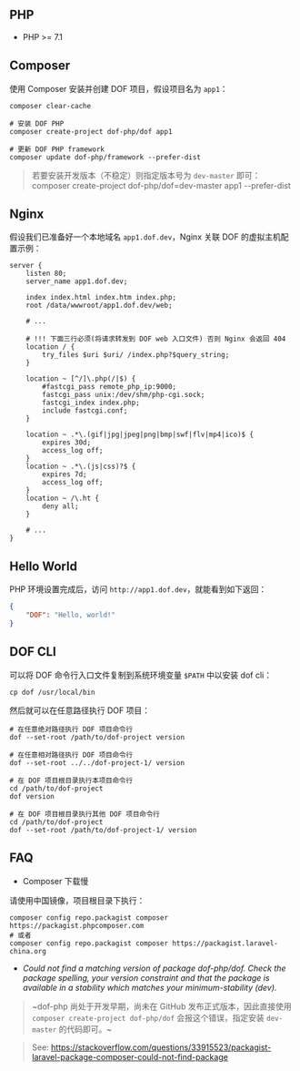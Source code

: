 <!-- toc -->

## PHP

- PHP >= 7.1

## Composer

使用 Composer 安装并创建 DOF 项目，假设项目名为 `app1`：

``` shell
composer clear-cache

# 安装 DOF PHP
composer create-project dof-php/dof app1

# 更新 DOF PHP framework
composer update dof-php/framework --prefer-dist
```

> 若要安装开发版本（不稳定）则指定版本号为 `dev-master` 即可：composer create-project dof-php/dof=dev-master app1 --prefer-dist

## Nginx

假设我们已准备好一个本地域名 `app1.dof.dev`，Nginx 关联 DOF 的虚拟主机配置示例：

``` nginx
server {
    listen 80;
    server_name app1.dof.dev;

    index index.html index.htm index.php;
    root /data/wwwroot/app1.dof.dev/web;

    # ...

    # !!! 下面三行必须(将请求转发到 DOF web 入口文件) 否则 Nginx 会返回 404
    location / {
        try_files $uri $uri/ /index.php?$query_string;
    }

    location ~ [^/]\.php(/|$) {
        #fastcgi_pass remote_php_ip:9000;
        fastcgi_pass unix:/dev/shm/php-cgi.sock;
        fastcgi_index index.php;
        include fastcgi.conf;
    }

    location ~ .*\.(gif|jpg|jpeg|png|bmp|swf|flv|mp4|ico)$ {
        expires 30d;
        access_log off;
    }
    location ~ .*\.(js|css)?$ {
        expires 7d;
        access_log off;
    }
    location ~ /\.ht {
        deny all;
    }

    # ...
}
```

## Hello World

PHP 环境设置完成后，访问 `http://app1.dof.dev`，就能看到如下返回：

``` json
{
    "DOF": "Hello, world!"
}
```

## DOF CLI

可以将 DOF 命令行入口文件复制到系统环境变量 `$PATH` 中以安装 dof cli：

``` shell
cp dof /usr/local/bin
```

然后就可以在任意路径执行 DOF 项目：

``` shell
# 在任意绝对路径执行 DOF 项目命令行
dof --set-root /path/to/dof-project version

# 在任意相对路径执行 DOF 项目命令行
dof --set-root ../../dof-project-1/ version

# 在 DOF 项目根目录执行本项目命令行
cd /path/to/dof-project
dof version

# 在 DOF 项目根目录执行其他 DOF 项目命令行
cd /path/to/dof-project
dof --set-root /path/to/dof-project-1/ version
```

## FAQ

- Composer 下载慢

请使用中国镜像，项目根目录下执行：

``` shell
composer config repo.packagist composer https://packagist.phpcomposer.com
# 或者
composer config repo.packagist composer https://packagist.laravel-china.org
```

- _Could not find a matching version of package dof-php/dof. Check the package spelling, your version constraint and that the package is available in a stability which matches your minimum-stability (dev)._

> ~dof-php 尚处于开发早期，尚未在 GitHub 发布正式版本，因此直接使用 `composer create-project dof-php/dof` 会报这个错误，指定安装 `dev-master` 的代码即可。~

> See: <https://stackoverflow.com/questions/33915523/packagist-laravel-package-composer-could-not-find-package>
